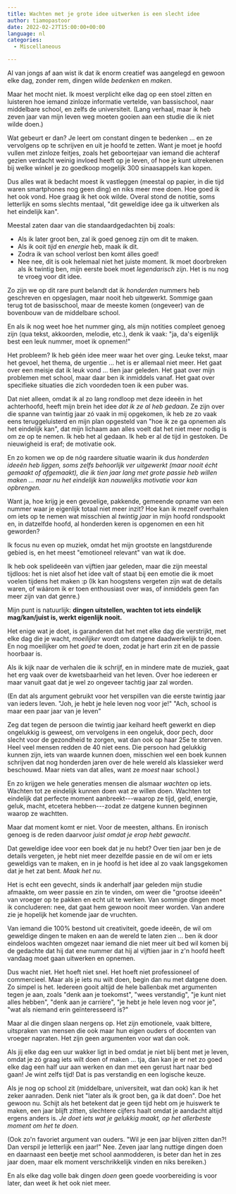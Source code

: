 ```yaml
---
title: Wachten met je grote idee uitwerken is een slecht idee
author: tiamopastoor
date: 2022-02-27T15:00:00+00:00
language: nl
categories:
  - Miscellaneous

---
```

Al van jongs af aan wist ik dat ik enorm creatief was aangelegd en gewoon elke dag, zonder rem, dingen wilde _bedenken_ en _maken_.

Maar het mocht niet. Ik moest verplicht elke dag op een stoel zitten en luisteren hoe iemand zinloze informatie vertelde, van bassischool, naar middelbare school, en zelfs de universiteit. (Lang verhaal, maar ik heb zeven jaar van mijn leven weg moeten gooien aan een studie die ik niet wilde doen.)

Wat gebeurt er dan? Je leert om constant dingen te bedenken ... en ze vervolgens op te schrijven en uit je hoofd te zetten. Want je moet je hoofd vullen met zinloze feitjes, zoals het geboortejaar van iemand die achteraf gezien verdacht weinig invloed heeft op je leven, of hoe je kunt uitrekenen bij welke winkel je zo goedkoop mogelijk 300 sinaasappels kan kopen. 

Dus alles wat ik bedacht moest ik vastleggen (meestal op papier, in die tijd waren smartphones nog geen ding) en niks meer mee doen. Hoe goed ik het ook vond. Hoe graag ik het ook wilde. Overal stond de notitie, soms letterlijk en soms slechts mentaal, "dit geweldige idee ga ik uitwerken als het eindelijk kan".

Meestal zaten daar van die standaardgedachten bij zoals:

  * Als ik later groot ben, zal ik goed genoeg zijn om dit te maken.
  * Als ik ooit _tijd_ en _energie_ heb, maak ik dit.
  * Zodra ik van school verlost ben komt álles goed!
  * Nee nee, dit is ook helemaal niet het juiste moment. Ik moet doorbreken als ik twintig ben, mijn eerste boek moet _legendarisch_ zijn. Het is nu nog te vroeg voor dit idee.

Zo zijn we op dit rare punt belandt dat ik _honderden_ nummers heb geschreven en opgeslagen, maar nooit heb uitgewerkt. Sommige gaan terug tot de basisschool, maar de meeste komen (ongeveer) van de bovenbouw van de middelbare school.

En als ik nog weet hoe het nummer ging, als mijn notities compleet genoeg zijn (qua tekst, akkoorden, melodie, etc.), denk ik vaak: "ja, da's eigenlijk best een leuk nummer, moet ik opnemen!"

Het probleem? Ik heb géén idee meer waar het over ging. Leuke tekst, maar het gevoel, het thema, de urgentie ... het is er allemaal niet meer. Het gaat over een meisje dat ik leuk vond ... tien jaar geleden. Het gaat over mijn problemen met school, maar daar ben ik inmiddels vanaf. Het gaat over specifieke situaties die zich voordeden toen ik een puber was.

Dat niet alleen, omdat ik al zo lang rondloop met deze ideeën in het achterhoofd, heeft mijn brein het idee _dat ik ze al heb gedaan_. Ze zijn over die spanne van twintig jaar zó vaak in mij opgekomen, ik heb ze zo vaak eens teruggeluisterd en mijn plan opgesteld van "hoe ik ze ga opnemen als het eindelijk kan", dat mijn lichaam aan alles voelt dat het niet meer nodig is om ze op te nemen. Ik heb het al gedaan. Ik heb er al de tijd in gestoken. De nieuwigheid is eraf; de motivatie ook.

En zo komen we op de nóg raardere situatie waarin ik dus _honderden ideeën heb liggen, soms zelfs behoorlijk ver uitgewerkt (maar nooit écht gemaakt of afgemaakt), die ik tien jaar lang met grote passie heb willen maken ... maar nu het eindelijk kan nauwelijks motivatie voor kan opbrengen._

Want ja, hoe krijg je een gevoelige, pakkende, gemeende opname van een nummer waar je eigenlijk totaal niet meer inzit? Hoe kan ik mezelf overhalen om iets op te nemen wat misschien al _twintig jaar_ in mijn hoofd rondspookt en, in datzelfde hoofd, al honderden keren is opgenomen en een hit geworden?

Ik focus nu even op muziek, omdat het mijn grootste en langstdurende gebied is, en het meest "emotioneel relevant" van wat ik doe. 

Ik heb ook spelideeën van vijftien jaar geleden, maar die zijn meestal tijdloos: het is niet alsof het idee valt of staat bij een emotie die ik moet voelen tijdens het maken :p (Ik kan hoogstens vergeten zijn wat de details waren, of wáárom ik er toen enthousiast over was, of inmiddels geen fan meer zijn van dat genre.)

Mijn punt is natuurlijk: **dingen uitstellen, wachten tot iets eindelijk mag/kan/juist is, werkt eigenlijk nooit.**

Het enige wat je doet, is garanderen dat het met elke dag die verstrijkt, met elke dag die je wacht, _moeilijker_ wordt om datgene daadwerkelijk te doen. En nog moeilijker om het _goed_ te doen, zodat je hart erin zit en de passie hoorbaar is.

Als ik kijk naar de verhalen die ik schrijf, en in mindere mate de muziek, gaat het erg vaak over de kwetsbaarheid van het leven. Over hoe iedereen er maar vanuit gaat dat je wel zo ongeveer tachtig jaar zal worden. 

(En dat als argument gebruikt voor het verspillen van die eerste twintig jaar van ieders leven. "Joh, je hebt je hele leven nog voor je!" "Ach, school is maar een paar jaar van je leven" 

Zeg dat tegen de persoon die twintig jaar keihard heeft gewerkt en diep ongelukkig is geweest, om vervolgens in een ongeluk, door pech, door slecht voor de gezondheid te zorgen, wat dan ook op haar 25e te sterven. Heel veel mensen redden de 40 niet eens. Die persoon had gelukkig kunnen zijn, iets van waarde kunnen doen, misschien wel een boek kunnen schrijven dat nog honderden jaren over de hele wereld als klassieker werd beschouwd. Maar niets van dat alles, want ze _moest_ naar school.)

En zo krijgen we hele generaties mensen die alsmaar _wachten_ op iets. Wachten tot ze eindelijk kunnen doen wat ze willen doen. Wachten tot eindelijk dat perfecte moment aanbreekt---waarop ze tijd, geld, energie, geluk, macht, etcetera hebben---zodat ze datgene kunnen beginnen waarop ze wachtten.

Maar dat moment komt er niet. Voor de meesten, althans. En ironisch genoeg is de reden daarvoor _juist omdat je erop hebt gewacht_. 

Dat geweldige idee voor een boek dat je nu hebt? Over tien jaar ben je de details vergeten, je hebt niet meer dezelfde passie en de wil om er iets geweldigs van te maken, en in je hoofd is het idee al zo vaak langsgekomen dat je het zat bent. _Maak het nu_. 

Het is echt een gevecht, sinds ik anderhalf jaar geleden mijn studie afmaakte, om weer passie en zin te vinden, om weer die "grootse ideeën" van vroeger op te pakken en echt uit te werken. Van sommige dingen moet ik concluderen: nee, dat gaat hem gewoon nooit meer worden. Van andere zie je hopelijk het komende jaar de vruchten.

Van iemand die 100% bestond uit creativiteit, goede ideeën, de wil om geweldige dingen te maken en aan de wereld te laten zien ... ben ik door eindeloos wachten omgezet naar iemand die niet meer uit bed wil komen bij de gedachte dat hij dat ene nummer dat hij al vijftien jaar in z'n hoofd heeft vandaag moet gaan uitwerken en opnemen.

Dus wacht niet. Het hoeft niet snel. Het hoeft niet professioneel of commercieel. Maar als je iets nu wilt doen, begin dan nu met datgene doen. Zo simpel is het. Iedereen gooit altijd de hele ballenbak met argumenten tegen je aan, zoals "denk aan je toekomst", "wees verstandig", "je kunt niet alles hebben", "denk aan je carrière", "je hebt je hele leven nog voor je", "wat als niemand erin geïnteresseerd is?"

Maar al die dingen slaan nergens op. Het zijn emotionele, vaak bittere, uitspraken van mensen die ook maar hun eigen ouders of docenten van vroeger napraten. Het zijn geen argumenten voor wat dan ook.

Als jij elke dag een uur wakker ligt in bed omdat je niet blij bent met je leven, omdat je zó graag iets wilt doen of maken ... tja, dan kan je er net zo goed elke dag een half uur aan werken en dan met een gerust hart naar bed gaan! Je wint zelfs tijd! Dat is pas verstandig en een logische keuze.

Als je nog op school zit (middelbare, universiteit, wat dan ook) kan ik het zeker aanraden. Denk niet "later als ik groot ben, ga ik dat doen". Doe het gewoon nu. Schijt als het betekent dat je geen tijd hebt om je huiswerk te maken, een jaar blijft zitten, slechtere cijfers haalt omdat je aandacht altijd ergens anders is. _Je doet iets wat je gelukkig maakt, op het allerbeste moment om het te doen._

(Ook zo'n favoriet argument van ouders. "Wil je een jaar blijven zitten dan?! Dan verspil je letterlijk een jaar!" Nee. Zeven jaar lang nuttige dingen doen en daarnaast een beetje met school aanmodderen, is beter dan het in zes jaar doen, maar elk moment verschrikkelijk vinden en niks bereiken.)

En als elke dag volle bak dingen _doen_ geen goede voorbereiding is voor later, dan weet ik het ook niet meer.
